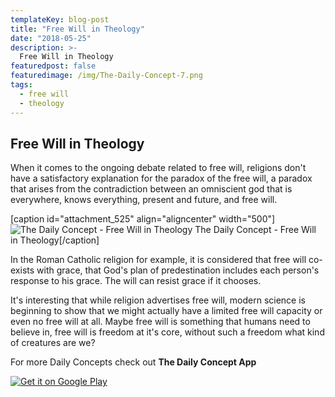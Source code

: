 ```yaml
---
templateKey: blog-post
title: "Free Will in Theology"
date: "2018-05-25"
description: >-
  Free Will in Theology
featuredpost: false
featuredimage: /img/The-Daily-Concept-7.png
tags:
  - free will
  - theology
---
```


## Free Will in Theology

When it comes to the ongoing debate related to free will, religions don't have a satisfactory explanation for the paradox of the free will, a paradox that arises from the contradiction between an omniscient god that is everywhere, knows everything, present and future, and free will.

\[caption id="attachment\_525" align="aligncenter" width="500"\]![The Daily Concept - Free Will in Theology](https://stefantesoi.com/wp-content/uploads/2018/05/The-Daily-Concept-7.png) The Daily Concept - Free Will in Theology\[/caption\]

In the Roman Catholic religion for example, it is considered that free will co-exists with grace, that God's plan of predestination includes each person's response to his grace. The will can resist grace if it chooses.

It's interesting that while religion advertises free will, modern science is beginning to show that we might actually have a limited free will capacity or even no free will at all. Maybe free will is something that humans need to believe in, free will is freedom at it's core, without such a freedom what kind of creatures are we?

For more Daily Concepts check out **The Daily Concept App**

[![Get it on Google Play](https://play.google.com/intl/en_us/badges/images/generic/en_badge_web_generic.png)](https://play.google.com/store/apps/details?id=com.conceptaday&pcampaignid=MKT-Other-global-all-co-prtnr-py-PartBadge-Mar2515-1)
